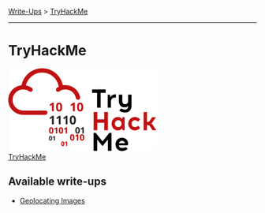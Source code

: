 [Write-Ups](../README.md) > [TryHackMe](#tryhackme)
___
# TryHackMe
<img src="assets/THMlogo.png" width="300">\
[TryHackMe](https://tryhackme.com)
## Available write-ups
- [Geolocating Images](geolocatingimages.md)
